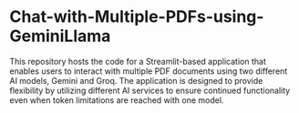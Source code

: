 # Chat-with-Multiple-PDFs-using-GeminiLlama
This repository hosts the code for a Streamlit-based application that enables users to interact with multiple PDF documents using two different AI models, Gemini and Groq. The application is designed to provide flexibility by utilizing different AI services to ensure continued functionality even when token limitations are reached with one model.
